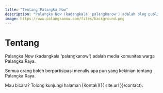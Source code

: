 ```yaml
---
title: "Tentang Palangka Now"
description: "Palangka Now (kadangkala 'palangkanow') adalah blog publik warga Palangka Raya. Semua warga boleh berpartisipasi menulis apa pun yang kekinian tentang Palangka Raya."
image: https://www.palangkanow.com/files/background.png
---
```

# Tentang

Palangka Now (kadangkala 'palangkanow') adalah media komunitas warga Palangka Raya. 

Semua orang boleh berpartisipasi menulis apa pun yang kekinian tentang Palangka Raya.

Mau bicara? Tolong kunjungi halaman [Kontak]({{ site.url }}/contact).
